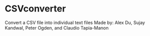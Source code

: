 # CSVconverter
Convert a CSV file into individual text files
Made by: Alex Du, Sujay Kandwal, Peter Ogden, and Claudio Tapia-Manon
